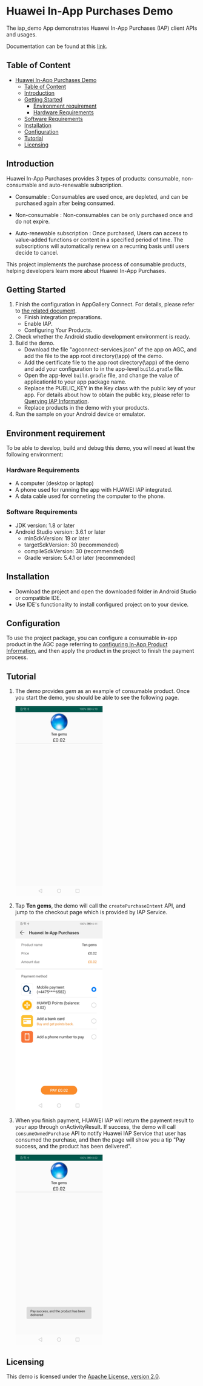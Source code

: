 # Huawei In-App Purchases Demo

The iap_demo App demonstrates Huawei In-App Purchases (IAP) client APIs and usages. 

Documentation can be found at this 
[link](https://developer.huawei.com/consumer/cn/codelab/HMSInAppPurchase/index.html#0).

## Table of Content

- [Huawei In-App Purchases Demo](#huawei-in-app-purchases-demo)
  - [Table of Content](#table-of-content)
  - [Introduction](#introduction)
  - [Getting Started](#Getting-Started)
    - [Environment requirement](#environment-requirement)
    - [Hardware Requirements](#hardware-Requirements)
  - [Software Requirements](#software-Requirements)
  - [Installation](#installation)
  - [Configuration](#configuration)
  - [Tutorial](#tutorial)
  - [Licensing](#licensing)

## Introduction 

Huawei In-App Purchases provides 3 types of products: consumable, non-consumable and 
auto-renewable subscription. 

* Consumable : Consumables are used once, are depleted, and can be purchased again after being consumed.

* Non-consumable : Non-consumables can be only purchased once and do not expire. 

* Auto-renewable subscription : Once purchased, Users can access to value-added functions or content in a specified period of time. The subscriptions will automatically renew on a recurring basis until users decide to cancel.

This project implements the purchase process of consumable products, helping developers learn more about Huawei In-App Purchases.

## Getting Started

   1. Finish the configuration in AppGallery Connect. For details, please refer to [the related document](https://developer.huawei.com/consumer/en/codelabsPortal/carddetails/HMSInAppPurchase).
	  - Finish integration preparations.
	  - Enable IAP.
	  - Configuring Your Products.
   2. Check whether the Android studio development environment is ready.
   3. Build the demo.
      - Download the file "agconnect-services.json" of the app on AGC, and add the file to the app root directory(\app) of the demo. 
      - Add the certificate file to the app root directory(\app) of the demo and add your configuration to in the app-level `build.gradle` file. 
      - Open the app-level `build.gradle` file, and change the value of applicationId to your app package name.
      - Replace the PUBLIC_KEY in the Key class with the public key of your app. For details about how to obtain the public key, please refer to [Querying IAP Information](https://developer.huawei.com/consumer/en/doc/development/HMSCore-Guides/query-payment-info-0000001050166299).
      - Replace products in the demo with your products.
   4. Run the sample on your Android device or emulator.

## Environment requirement

To be able to develop, build and debug this demo, you will need at least the following environment:

### Hardware Requirements
* A computer (desktop or laptop)
* A phone used for running the app with HUAWEI IAP integrated.
* A data cable used for conneting the computer to the phone.

### Software Requirements
* JDK version: 1.8 or later
* Android Studio version: 3.6.1 or later
  - minSdkVersion: 19 or later
  - targetSdkVersion: 30 (recommended)
  - compileSdkVersion: 30 (recommended)
  - Gradle version: 5.4.1 or later (recommended)

## Installation

* Download the project and open the downloaded folder in Android Studio or compatible IDE.
* Use IDE's functionality to install configured project on to your device.

## Configuration

To use the project package, you can configure a consumable in-app product in the AGC page referring to [configuring In-App Product Information](https://developer.huawei.com/consumer/en/codelab/HMSInAppPurchase/index.html#4), and then apply the product in the project to finish the payment process.  

## Tutorial

1. The demo provides *gem* as an example of consumable product. 
Once you start the demo, you should be able to see the following page.

    <img src="images/homepage.jpg" alt="demo home page" height="500"/>

1. Tap **Ten gems**, the demo will call the `createPurchaseIntent` API,
    and jump to the checkout page which is provided by IAP Service.

    <img src="images/checkout-page.jpg" alt="checkout page" height="500"/>

3. When you finish payment, HUAWEI IAP will return the payment result to your app through onActivityResult. If success, the demo will call `consumeOwnedPurchase` API to notify Huawei IAP Service that user has consumed the purchase, and then the page will show you a tip "Pay success, and the product has been delivered".

    <img src="images/result.jpg" alt="checkout page" height="500"/>

## Licensing

This demo is licensed under the [Apache License, version 2.0](http://www.apache.org/licenses/LICENSE-2.0).
